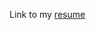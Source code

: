 Link to my [resume](https://drive.google.com/file/d/1HoOCBg_pe8aNTRIiwBBG63UY8JAePO9n/view?usp=sharing)
